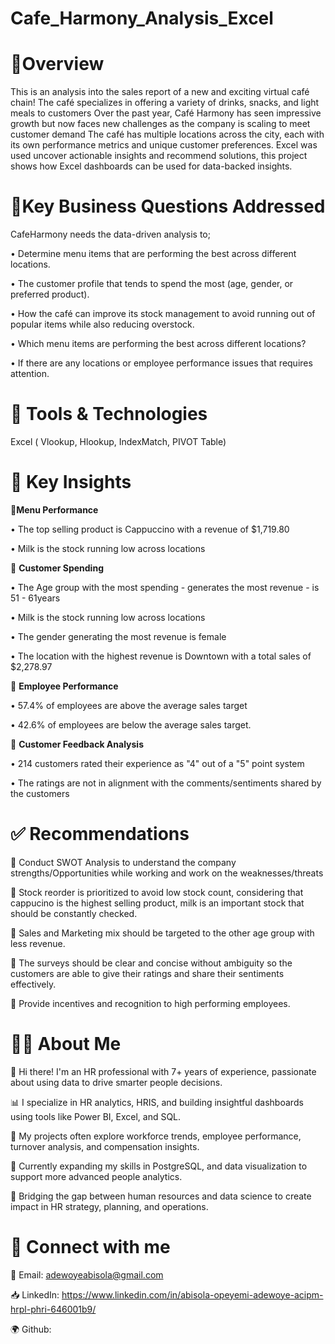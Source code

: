 # Cafe_Harmony_Analysis_Excel
# 🧿Overview
This is an analysis into the sales report of a new and exciting virtual café chain! 
The café specializes in offering a variety of drinks, snacks, and light meals to customers Over the past year, Café Harmony has
seen impressive growth but now faces new challenges as the company is scaling to meet customer
demand The café has multiple locations across the city, each with its own performance metrics
and unique customer preferences. Excel was used uncover actionable insights and recommend solutions, this project shows how Excel dashboards can be used for data-backed insights.

# 🧬Key Business Questions Addressed

CafeHarmony needs the data-driven analysis to;

• Determine menu items that are performing the best across different locations.

• The customer profile that tends to spend the most (age, gender, or preferred product).

• How the café can improve its stock management to avoid running out of popular items while also
reducing overstock.

• Which menu items are performing the best across different locations?

• If there are any locations or employee performance issues that requires attention.


# 🛶 Tools & Technologies

Excel ( Vlookup, Hlookup, IndexMatch, PIVOT Table)

# 🔎 Key Insights

 📌**Menu Performance**

 
• The top selling product is Cappuccino with a revenue of $1,719.80

• Milk is the stock running low across locations


📌 **Customer Spending**


• The Age group with the most spending - generates the most revenue - is 51 - 61years

• Milk is the stock running low across locations

• The gender generating the most revenue is female

• The location with the highest revenue is Downtown with a total sales of $2,278.97


📌 **Employee Performance**


• 57.4% of employees are above the average sales target

• 42.6% of employees are below the average sales target.



📌 **Customer Feedback Analysis**


• 214 customers rated their experience as "4" out of a "5" point system

• The ratings are not in alignment with the comments/sentiments shared by the customers



# ✅ Recommendations


🔎 Conduct SWOT Analysis to understand the company strengths/Opportunities while working and work on the weaknesses/threats

🧧 Stock reorder is prioritized to avoid low stock count, considering that cappucino is the highest selling product, milk is an important stock that should be constantly checked.

📠 Sales and Marketing mix should be targeted to the other age group with less revenue.

📑 The surveys should be clear and concise without ambiguity so the customers are able to give their ratings and share their sentiments effectively.

📍 Provide incentives and recognition to high performing employees.


# 👩‍🦱 About Me

👋 Hi there! I'm an HR professional with 7+ years of experience, passionate about using data to drive smarter people decisions.

📊 I specialize in HR analytics, HRIS, and building insightful dashboards using tools like Power BI, Excel, and SQL.

🧠 My projects often explore workforce trends, employee performance, turnover analysis, and compensation insights.

🔧 Currently expanding my skills in PostgreSQL, and data visualization to support more advanced people analytics.

💼 Bridging the gap between human resources and data science to create impact in HR strategy, planning, and operations. 


# 🔗 Connect with me


📨 Email: adewoyeabisola@gmail.com

📥 LinkedIn: https://www.linkedin.com/in/abisola-opeyemi-adewoye-acipm-hrpl-phri-646001b9/

🌍 Github: 






